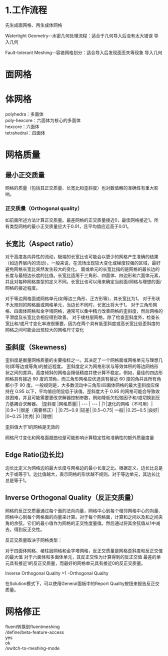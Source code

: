 # 1.工作流程
先生成面网格、再生成体网格


Watertight Geometry--水密几何处理流程：适合于几何导入后没有太大错误
导入几何


Fault-tolerant Meshing--容错网格划分：适合导入后发现面丢失等现象
导入几何


# 面网格

# 体网格
polyhedra：多面体   
poly-hexcore：六面体为核心的多面体   
hexcore：六面体   
tetrahedral：四面体   

# 网格质量
## 最小正交质量
网格的质量（包括其正交质量、长宽比和歪斜度）也对数值解的准确性有重大影响。

### 正交质量（Orthogonal quality）
如前面所述方法计算正交质量。最差网格的正交质量接近0，最佳网格接近1。所有类型网格的最小正交质量应大于0.01，且平均值应远高于0.01。

## 长宽比（Aspect ratio）
对于高度各向异性的流动，极端的长宽比也可能会以更少的网格产生准确的结果（如边界层内的流动）。一般来说，在流场出现较大变化或梯度较强的区域，最好避免网格长宽比突然发生较大的变化。
面或单元的长宽比指的是网格的最长边的长度与最短边长度的比值。长宽比适用于三角形、四面体、四边形和六面体元素，并且对每种网格类型的定义不同。长宽比也可以用来确定当前面/网格与理想的面/网格的接近程度。

对于等边网格面或网格单元(如等边三角形、正方形等)，其长宽比为1。
对于形状不太规则的网格面或网格单元，当边长不同时，长宽比将大于1。
对于三角形网格、四面体网格和金字塔网格，通常可以集中精力改善网格的歪斜度，然后网格的平滑度及长宽比会相应得到改善。
对于棱柱层网格，除了检查歪斜度外，检查长宽比和/或尺寸变化率液很重要，因为在两个具有低歪斜度或高长宽比低歪斜度的网格之间可能会出现较大的网格尺寸变化

## 歪斜度（Skewness)
歪斜度是衡量网格质量的主要指标之一。其决定了一个网格面或网格单元与理想几何(即等边或等角)的接近程度。
歪斜度定义为网格形状与等效体积的等边网格形状之间的差异。高度倾斜的网格会降低精度并使计算不稳定。例如，最佳的四边形网格具有接近 90 度的顶角，而三角形网格应优选具有接近 60 度的角并且所有角都小于 90 度。一般规则是，大多数流动中三角形/四面体网格的最大歪斜度应保持在 0.95 以下，平均值应明显低于该值。歪斜度大于 0.95 的网格可能会导致收敛困难，并且可能需要更改求解器控制参数，例如降低欠松弛因子和/或切换到压力基耦合求解器。
|歪斜度	|网格质量|
| --- | --- |
|1	|退化的网格（不可用）|
|0.9~1	|很差（需要修正）|
|0.75~0.9	|较差|
|0.5~0.75|	一般|
|0.25~0.5	|良好|
|0~0.25	|优秀|
|0	|理想|   

歪斜值大于1的网格是无效的

网格尺寸变化和网格面翘曲也是可能影响计算稳定性和准确性的额外质量度量
## Edge Ratio(边长比)
边长比定义为网格边的最大长度与网格边的最小长度之比。根据定义，边长比总是大于或等于1。边比值越大，表示网格的形状越不规则。对于等边单元，其边长比总是等于1。

## Inverse Orthogonal Quality（反正交质量）
网格的反正交质量通过每个面的法向向量，网格中心到每个相邻网格中心的向量、网格中心到每个网格面的向量来计算。对于每个网格面，计算和之间以及和之间夹角的余弦，它们的最小值作为网格的正交性度量值。然后通过将其余弦值从1中减去，得到反正交性。

反正交质量取决于网格类型：

对于四面体网格、棱柱层网格和金字塔网格，反正交质量是网格歪斜度和反正交值的最大值
对于六面体和多面体单元，其反正交性为计算得到的反正交值
最差的单元具有接近1的反正交质量，而最好的网格单元具有接近0的反正交质量。   

Inverse Orthogonal Quality =1 -Orthogonal Quality

在Solution模式下，可以使用General面板中的Report Quality按钮来报告反正交质量。

# 网格修正


fluent转换到fluentmeshing      
/define/beta-feature-access   
yes   
ok   
/switch-to-meshing-mode  


